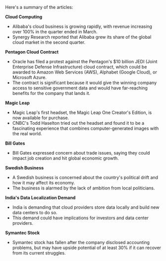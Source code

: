 Here's a summary of the articles:

**Cloud Computing**

* Alibaba's cloud business is growing rapidly, with revenue increasing over 100% in the quarter ended in March.
* Synergy Research reported that Alibaba grew its share of the global cloud market in the second quarter.

**Pentagon Cloud Contract**

* Oracle has filed a protest against the Pentagon's $10 billion JEDI (Joint Enterprise Defense Infrastructure) cloud contract, which could be awarded to Amazon Web Services (AWS), Alphabet (Google Cloud), or Microsoft Azure.
* The contract is significant because it would give the winning company access to sensitive government data and would have far-reaching benefits for the company that lands it.

**Magic Leap**

* Magic Leap's first headset, the Magic Leap One Creator's Edition, is now available for purchase.
* CNBC's Todd Haselton tried out the headset and found it to be a fascinating experience that combines computer-generated images with the real world.

**Bill Gates**

* Bill Gates expressed concern about trade issues, saying they could impact job creation and hit global economic growth.

**Swedish Business**

* A Swedish business is concerned about the country's political drift and how it may affect its economy.
* The business is alarmed by the lack of ambition from local politicians.

**India's Data Localization Demand**

* India is demanding that cloud providers store data locally and build new data centers to do so.
* This demand could have implications for investors and data center providers.

**Symantec Stock**

* Symantec stock has fallen after the company disclosed accounting problems, but may have upside potential of at least 30% if it can recover from its current struggles.